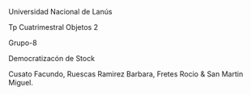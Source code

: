 Universidad Nacional de Lanús

Tp Cuatrimestral Objetos 2 

Grupo-8

Democratizacón de Stock

Cusato Facundo, Ruescas Ramirez Barbara, Fretes Rocio & San Martin Miguel.
